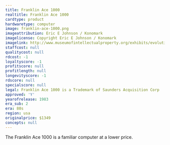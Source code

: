 ```yaml
---
title: Franklin Ace 1000
realtitle: Franklin Ace 1000
cardtype: product
hardwaretype: computer
image: franklin-ace-1000.png
imageattribution: Eric E Johnson / Konomark
imagelicense: Copyright Eric E Johnson / Konomark
imagelink: http://www.museumofintellectualproperty.org/exhibits/evolution_of_copyright.html
staffcost: null
qualitycost: null
rdcost: -1
loyaltyscore: -1
profitscore: null
profitlength: null
longevityscore: -1
rdscore: null
specialscore: null
legal: Franklin Ace 1000 is a Trademark of Saunders Acquisition Corp
approved: 'Y'
yearofrelease: 1983
era_sub: 2
era: 80s
region: usa
originalprice: $1349
concepts: null
---
```


The Franklin Ace 1000 is a familiar computer at a lower price.
